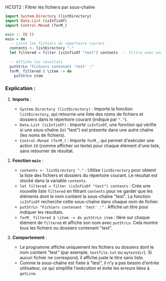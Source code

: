 HC13T2 : Filtrer les fichiers par sous-chaîne

```haskell
import System.Directory (listDirectory)
import Data.List (isInfixOf)
import Control.Monad (forM_)

main :: IO ()
main = do
  -- Liste les fichiers du répertoire courant
  contents <- listDirectory "."
  let filtered = filter (isInfixOf "test") contents  -- Filtre avec une sous-chaîne fixe "test"
  
  -- Affiche les résultats
  putStrLn "Fichiers contenant 'test' :"
  forM_ filtered $ \item -> do
    putStrLn item
```

### Explication :

1. **Imports** :
   - `System.Directory (listDirectory)` : Importe la fonction `listDirectory`, qui retourne une liste des noms de fichiers et dossiers dans le répertoire courant (indiqué par `"."`).
   - `Data.List (isInfixOf)` : Importe `isInfixOf`, une fonction qui vérifie si une sous-chaîne (ici "test") est présente dans une autre chaîne (les noms de fichiers).
   - `Control.Monad (forM_)` : Importe `forM_`, qui permet d'exécuter une action `IO` (comme afficher un texte) pour chaque élément d'une liste, sans retourner de résultat.

2. **Fonction `main`** :
   - `contents <- listDirectory "."` : Utilise `listDirectory` pour obtenir la liste des fichiers et dossiers du répertoire courant. Le résultat est stocké dans la variable `contents`.
   - `let filtered = filter (isInfixOf "test") contents` : Crée une nouvelle liste `filtered` en filtrant `contents` pour ne garder que les éléments dont le nom contient la sous-chaîne "test". La fonction `isInfixOf` recherche cette sous-chaîne dans chaque nom de fichier.
   - `putStrLn "Fichiers contenant 'test' :"` : Affiche un titre pour indiquer les résultats.
   - `forM_ filtered $ \item -> do putStrLn item` : Itère sur chaque élément de `filtered` et affiche son nom avec `putStrLn`. Cela montre tous les fichiers ou dossiers contenant "test".

3. **Comportement** :
   - Le programme affiche uniquement les fichiers ou dossiers dont le nom contient "test" (par exemple, `testfile.txt` ou `mytestdir`). Si aucun fichier ne correspond, il affiche juste le titre sans liste.
   - Comme la sous-chaîne est fixée à "test", il n'y a pas besoin d'entrée utilisateur, ce qui simplifie l'exécution et évite les erreurs liées à `getLine`.

   
